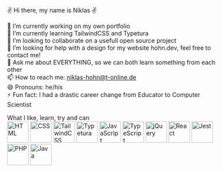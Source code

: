✌️ Hi there, my name is Niklas ✌️

🔭 I’m currently working on my own portfolio </br>
🌱 I’m currently learning TailwindCSS and Typetura </br>
👯 I’m looking to collaborate on a usefull open source project </br>
🤔 I’m looking for help with a design for my website hohn.dev, feel free to contact me! </br>
💬 Ask me about EVERYTHING, so we can both learn something from each other </br>
📫 How to reach me: niklas-hohn@t-online.de </br>
😄 Pronouns: he/his </br>
⚡ Fun fact: I had a drastic career change from Educator to Computer Scientist </br>

What I like, learn, try and can </br>
<img src="https://cdn.worldvectorlogo.com/logos/html-1.svg" alt="HTML" width="50"/> 
<img src="https://cdn.worldvectorlogo.com/logos/css-3.svg" alt="CSS" width="50"/>
<img src="https://cdn.worldvectorlogo.com/logos/tailwindcss.svg" alt="TailwindCSS" width="50"/>
<img src="https://img.shields.io/badge/typeset%20with-typetura-129681.svg" alt="Typetura" width="50"/>
<img src="https://cdn.worldvectorlogo.com/logos/logo-javascript.svg" alt="JavaScript" width="50"/>
<img src="https://cdn.worldvectorlogo.com/logos/typescript.svg" alt="TypeScript" width="50"/>
<img src="https://cdn.worldvectorlogo.com/logos/jquery-4.svg" alt="jQuery" width="50"/>
<img src="https://cdn.worldvectorlogo.com/logos/react-2.svg" alt="React" width="50"/>
<img src="https://cdn.worldvectorlogo.com/logos/jest-2.svg" alt="Jest" width="50"/>
<img src="https://cdn.worldvectorlogo.com/logos/php-1.svg" alt="PHP" width="50"/>
<img src="https://cdn.worldvectorlogo.com/logos/java-14.svg" alt="Java" width="50"/>

